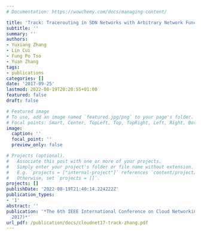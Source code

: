 ```yaml
---
# Documentation: https://wowchemy.com/docs/managing-content/

title: 'Track: Tracerouting in SDN Networks with Arbitrary Network Functions'
subtitle: ''
summary: ''
authors:
- Yuxiang Zhang
- Lin Cui
- Fung Po Tso
- Yuan Zhang
tags:
- publications
categories: []
date: '2017-09-25'
lastmod: 2022-08-19T20:20:55+01:00
featured: false
draft: false

# Featured image
# To use, add an image named `featured.jpg/png` to your page's folder.
# Focal points: Smart, Center, TopLeft, Top, TopRight, Left, Right, BottomLeft, Bottom, BottomRight.
image:
  caption: ''
  focal_point: ''
  preview_only: false

# Projects (optional).
#   Associate this post with one or more of your projects.
#   Simply enter your project's folder or file name without extension.
#   E.g. `projects = ["internal-project"]` references `content/project/deep-learning/index.md`.
#   Otherwise, set `projects = []`.
projects: []
publishDate: '2022-08-19T21:40:14.224222Z'
publication_types:
- '1'
abstract: ''
publication: '*The 6th IEEE International Conference on Cloud Networking (IEEE CloudNet
  2017)*'
url_pdf: /publication/docs/cloudnet17-track-zhang.pdf
---
```

